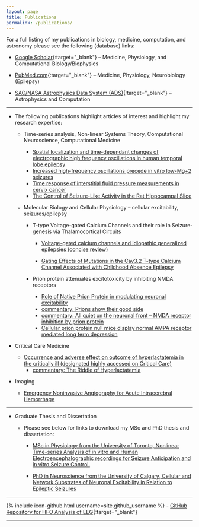 ```yaml
---
layout: page
title: Publications
permalink: /publications/
---
```


For a full listing of my publications in biology, medicine, computation, and astronomy please see the following (database) links:

* [Google Scholar][HKScholar]{:target="_blank"} – Medicine, Physiology, and Computational Biology/Biophysics

* [PubMed.com][HKPubmed]{:target="_blank"}  – Medicine, Physiology, Neurobiology (Epilepsy)

* [SAO/NASA Astrophysics Data System (ADS)][HKADS]{:target="_blank"} – Astrophysics and Computation

---
<p></p>

* The following publications highlight articles of interest and highlight my research expertise:

    * Time-series analysis, Non-linear Systems Theory, Computational Neuroscience, Computational Medicine

        * [Spatial localization and time-dependant changes of electrographic high frequency oscillations in human temporal lobe epilepsy][HFO_iEEG]
        * [Increased high-frequency oscillations precede in vitro low-Mg+2 seizures][HFO_LowMg2+]
        * [Time response of interstitial fluid pressure measurements in cervix cancer][Tumor_IP]
        * [The Control of Seizure-Like Activity in the Rat Hippocampal Slice][Slice_SeizureControl]

    * Molecular Biology and Cellular Physiology – cellular excitability, seizures/epilepsy

        * T-type Voltage-gated Calcium Channels and their role in Seizure-genesis via Thalamocortical Circuits

            * [Voltage-gated calcium channels and idiopathic generalized epilepsies (concise review)][T-Type_Review]

            * [Gating Effects of Mutations in the Cav3.2 T-type Calcium Channel Associated with Childhood Absence Epilepsy][Cav32]

        * Prion protein attenuates excitotoxicity by inhibiting NMDA receptors

            * [Role of Native Prion Protein in modulating neuronal excitability][Prion_NMDA]
            * [commentary: Prions show their good side][Prion_GoodSide]
            * [commentary: All quiet on the neuronal front – NMDA receptor inhibition by prion protein][AllQuiet]
            * [Cellular prion protein null mice display normal AMPA receptor mediated long term depression][PrionNMDA_AMPA]


* Critical Care Medicine

    * [Occurrence and adverse effect on outcome of hyperlactatemia in the critically ill (designated highly accessed on Critical Care)][Lactate]
        * [commentary: The Riddle of Hyperlactatemia][Lactate_Comment]

* Imaging

    * [Emergency Noninvasive Angiography for Acute Intracerebral Hemorrhage][ICH_Review]

---

* Graduate Thesis and Dissertation

    * Please see below for links to download my MSc and PhD thesis and dissertation:

        * [MSc in Physiology from the University of Toronto, Nonlinear Time-series Analysis of in vitro and Human Electroencephalographic recordings for Seizure Anticipation and in vitro Seizure Control.][Houman_MSc]

        * [PhD in Neuroscience from the University of Calgary, Cellular and Network Substrates of Neuronal Excitability in Relation to Epileptic Seizures][Houman_PhD]

<p></p>

---

{% include icon-github.html username=site.github_username %} - [GitHub Repository for HFO Analysis of EEG](https://github.com/neuroccm/eeghfo.git){:target="_blank"}

---

<p></p>


[westernsono]: http://westernsono.ca
[ecriticalcare]: http://www.ecriticalcare.org
[UWO]: http://www.uwo.ca
[NORSE]: https://rarediseases.org/rare-diseases/new-onset-refractory-status-epilepticus-norse/
[NORSEINST]:http://norseinstitute.org/
[HKScholar]:http://scholar.google.ca/citations?user=qzhk98YAAAAJ&hl=en
[HKPubmed]:http://www.ncbi.nlm.nih.gov/pubmed/?term=khosravani+h
[HKADS]:http://adsabs.harvard.edu/cgi-bin/nph-abs_connect?return_req=no_params&author=Khosravani,%20Houman

[AllQuiet]:/manuscripts/All-quiet-on-the-neuronal-front-NMDA-receptor-inhibition-by-prion-protein.pdf
[PrionNMDA_AMPA]:/manuscripts/Cellular-prion-protein-null-mice-display-normal-AMPA-receptor-mediated-long-term-depression.pdf
[Cav32]:/manuscripts/Gating-Effects-of-Mutations-in-the-Cav3.2-T-type-Calcium-Channel-Associated-with-Childhood-Absence-Epilepsy.pdf
[Houman_MSc]:/manuscripts/Houman-Khosravani-MSc-Thesis_p.pdf
[Houman_PhD]:/manuscripts/Houman-Khosravani-PhD_p.pdf
[HFO_LowMg2+]:/manuscripts/Increased-High-frequency-Oscillations-Precede-in-vitro-Low-Mg2-Seizures.pdf
[T-Type_Review]:/manuscripts/Khosravani-Zamponi-T-type-Epilepsy-Review1.pdf
[ICH_Review]:/manuscripts/Khosravani-et-al-ANJNR-Emergency-ICH-imaging.pdf
[HFO_iEEG]:/manuscripts/Khosravani_et_al-2009-Epilepsia.pdf
[Tumor_IP]:/manuscripts/Microvascular-research-tumor-intersitital-pressure.pdf
[Lactate]:/manuscripts/Occurrence-and-adverse-effect-on-outcome-of-hyperlactatemia-in-the-critically-ill1.pdf
[Prion_NMDA]:/manuscripts/Prion-protein-attenuates-excitotoxicity-by-inhibiting-NMDA-receptors.pdf
[Prion_GoodSide]:/manuscripts/Prions-show-their-good-side.pdf
[Slice_SeizureControl]:/manuscripts/The-Control-of-Seizure-Like-Activity-in-the-Rat-Hippocampal-Slice.pdf
[Lactate_Comment]:/manuscripts/The-Riddle-of-Hyperlactatemia.pdf
